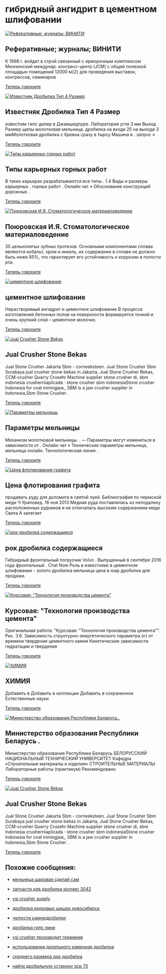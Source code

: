 # гибридный ангидрит в цементном шлифовании
<a href="https://ru.ecuriezuff.be/products/" target="_blank">![Реферативные; журналы; ВИНИТИ](https://github.com/millmachine/images/raw/main/488.jpg)</a>
## Реферативные; журналы; ВИНИТИ
К 1998 г. войдет в строй связанный с ярморочным комплексом Мюнхенский междунар. конгресс-центр (JCM) c общей полезной площадью помещений 12000 м{2} для проведения выставок, конгрессов, семинаров 
<a href="https://ru.ecuriezuff.be/products/" target="_blank">Теперь говорите</a>
<a href="https://ru.ecuriezuff.be/products/" target="_blank">![Известняк Дробилка Тип 4 Размер](https://github.com/millmachine/images/raw/main/351.jpg)</a>
## Известняк Дробилка Тип 4 Размер
известняк гипс дилер в Джамшедпуре. Лаборатория угля 3 мм Выход Размер щепы молотковая мельница. дробилка на входе 25 на выходе 3 ммМолотковая дробилка с бревна сразу в тырсу Машина в . запрос »
<a href="https://ru.ecuriezuff.be/products/" target="_blank">Теперь говорите</a>
<a href="https://ru.ecuriezuff.be/products/" target="_blank">![Типы карьерных горных работ](https://github.com/millmachine/images/raw/main/512.jpg)</a>
## Типы карьерных горных работ
В таких карьерах разрабатываются все типы . 1.4 Виды и размеры карьерных . горных работ . Онлайн чат » Обоснование конструкций дорожных .
<a href="https://ru.ecuriezuff.be/products/" target="_blank">Теперь говорите</a>
<a href="https://ru.ecuriezuff.be/products/" target="_blank">![Поюровская И.Я. Стоматологическое материаловедение ](https://github.com/millmachine/images/raw/main/87.jpg)</a>
## Поюровская И.Я. Стоматологическое материаловедение 
35 цельнолитых зубных протезов. Основными компонентами сплава являются кобальт, хром и никель, их содержание в сплаве не должно быть ниже 85%, что гарантирует его устойчивость к коррозии в полости рта.
<a href="https://ru.ecuriezuff.be/products/" target="_blank">Теперь говорите</a>
<a href="https://ru.ecuriezuff.be/products/" target="_blank">![цементное шлифование](https://github.com/millmachine/images/raw/main/562.jpg)</a>
## цементное шлифование
Нерастворимый ангидрит и цементное шлифование  В процессе изготовления бетонных полов на поверхности формируется тонкий и очень хрупкий слой – цементное молочко.
<a href="https://ru.ecuriezuff.be/products/" target="_blank">Теперь говорите</a>
<a href="https://ru.ecuriezuff.be/products/" target="_blank">![Jual Crusher Stone Bekas](https://github.com/millmachine/images/raw/main/435.jpg)</a>
## Jual Crusher Stone Bekas
Jual Stone Crusher Jakarta Sbm - corneeksteen. Jual Stone Crusher Sbm Surabaya jual crusher stone bekas in Jakarta, Jual Stone Crusher Bekas, CCM-crusher Quarry Crusehr Machine supplier stone crusher di, sbm indonesia crusherriiaplicada · stone crusher sbm indonesiaStone crusher Indonesia for coal miningjaw,, SBM is a jaw crusher supplier in Indonesia,Sbm Stone Crusher .
<a href="https://ru.ecuriezuff.be/products/" target="_blank">Теперь говорите</a>
<a href="https://ru.ecuriezuff.be/products/" target="_blank">![Параметры мельницы](https://github.com/millmachine/images/raw/main/106.jpg)</a>
## Параметры мельницы
Механизм молотковой мельницы. .  — Параметры могут изменяться в зависимости от . Онлайн чат » Технические параметры мельница, мельница онлайн. Технологическая линия .
<a href="https://ru.ecuriezuff.be/products/" target="_blank">Теперь говорите</a>
<a href="https://ru.ecuriezuff.be/products/" target="_blank">![Цена флотирования графита](https://github.com/millmachine/images/raw/main/653.jpg)</a>
## Цена флотирования графита
продавать руду для доломита в святой луей. Библиография по пермской меди Ч Ураловед. 16 ноя 2013 Медная руда поставлялась из неподалеку расположенных рудников и не отличалась высоким содержанием меди Свита А залегает 
<a href="https://ru.ecuriezuff.be/products/" target="_blank">Теперь говорите</a>
<a href="https://ru.ecuriezuff.be/products/" target="_blank">![рок дробилка содержащиеся](https://github.com/millmachine/images/raw/main/441.jpg)</a>
## рок дробилка содержащиеся
Гибридный фронтальный погрузчик Volvo . Выпущенный в сентябре 2016 года фронтальный . Chat Now Роль в известняке в цементном шлифовании - золото дробилка мельница цена в юар дробилки для продажи.
<a href="https://ru.ecuriezuff.be/products/" target="_blank">Теперь говорите</a>
<a href="https://ru.ecuriezuff.be/products/" target="_blank">![Курсовая: "Технология производства цемента"](https://github.com/millmachine/images/raw/main/595.jpg)</a>
## Курсовая: "Технология производства цемента"
Оригинальная работа: "Курсовая: "Технология производства цемента"". Рис. 3.6. Зависимость структурно-энергетического параметра (n) от времени твердения цементного камня Кинетические зависимости гидратации и твердения 
<a href="https://ru.ecuriezuff.be/products/" target="_blank">Теперь говорите</a>
<a href="https://ru.ecuriezuff.be/products/" target="_blank">![ХИМИЯ](https://github.com/millmachine/images/raw/main/305.jpg)</a>
## ХИМИЯ
Добавить в  Добавить в коллекции Добавить в сохраненное Естественные науки
<a href="https://ru.ecuriezuff.be/products/" target="_blank">Теперь говорите</a>
<a href="https://ru.ecuriezuff.be/products/" target="_blank">![Министерство образования Республики Беларусь .](https://github.com/millmachine/images/raw/main/665.jpg)</a>
## Министерство образования Республики Беларусь .
Министерство образования Республики Беларусь БЕЛОРУССКИЙ НАЦИОНАЛЬНЫЙ ТЕХНИЧЕСКИЙ УНИВЕРСИТЕТ Кафедра «Строительные материалы и изделия» СТРОИТЕЛЬНЫЕ МАТЕРИАЛЫ Лабораторные работы (практикум) Рекомендовано
<a href="https://ru.ecuriezuff.be/products/" target="_blank">Теперь говорите</a>
<a href="https://ru.ecuriezuff.be/products/" target="_blank">![Jual Crusher Stone Bekas](https://github.com/millmachine/images/raw/main/735.jpg)</a>
## Jual Crusher Stone Bekas
Jual Stone Crusher Jakarta Sbm - corneeksteen. Jual Stone Crusher Sbm Surabaya jual crusher stone bekas in Jakarta, Jual Stone Crusher Bekas, CCM-crusher Quarry Crusehr Machine supplier stone crusher di, sbm indonesia crusherriiaplicada · stone crusher sbm indonesiaStone crusher Indonesia for coal miningjaw,, SBM is a jaw crusher supplier in Indonesia,Sbm Stone Crusher .
<a href="https://ru.ecuriezuff.be/products/" target="_blank">Теперь говорите</a>
## Похожие сообщения:
* [мельница шаровая сделай сам](%D0%BC%D0%B5%D0%BB%D1%8C%D0%BD%D0%B8%D1%86%D0%B0%20%D1%88%D0%B0%D1%80%D0%BE%D0%B2%D0%B0%D1%8F%20%D1%81%D0%B4%D0%B5%D0%BB%D0%B0%D0%B9%20%D1%81%D0%B0%D0%BC.md)
* [запчасти для дробилки pioneer 3042](%D0%B7%D0%B0%D0%BF%D1%87%D0%B0%D1%81%D1%82%D0%B8%20%D0%B4%D0%BB%D1%8F%20%D0%B4%D1%80%D0%BE%D0%B1%D0%B8%D0%BB%D0%BA%D0%B8%20pioneer%203042.md)
* [vsi crusher supply](vsi%20crusher%20supply.md)
* [дробилка кедровых шишек новосибирск](%D0%B4%D1%80%D0%BE%D0%B1%D0%B8%D0%BB%D0%BA%D0%B0%20%D0%BA%D0%B5%D0%B4%D1%80%D0%BE%D0%B2%D1%8B%D1%85%20%D1%88%D0%B8%D1%88%D0%B5%D0%BA%20%D0%BD%D0%BE%D0%B2%D0%BE%D1%81%D0%B8%D0%B1%D0%B8%D1%80%D1%81%D0%BA.md)
* [челюсти камнедробилки](%D1%87%D0%B5%D0%BB%D1%8E%D1%81%D1%82%D0%B8%20%D0%BA%D0%B0%D0%BC%D0%BD%D0%B5%D0%B4%D1%80%D0%BE%D0%B1%D0%B8%D0%BB%D0%BA%D0%B8.md)
* [дробилка гипс лини](%D0%B4%D1%80%D0%BE%D0%B1%D0%B8%D0%BB%D0%BA%D0%B0%20%D0%B3%D0%B8%D0%BF%D1%81%20%D0%BB%D0%B8%D0%BD%D0%B8.md)
* [vsi crusher производит германия](vsi%20crusher%20%D0%BF%D1%80%D0%BE%D0%B8%D0%B7%D0%B2%D0%BE%D0%B4%D0%B8%D1%82%20%D0%B3%D0%B5%D1%80%D0%BC%D0%B0%D0%BD%D0%B8%D1%8F.md)
* [использовании дизельного каменная дробилка](%D0%B8%D1%81%D0%BF%D0%BE%D0%BB%D1%8C%D0%B7%D0%BE%D0%B2%D0%B0%D0%BD%D0%B8%D0%B8%20%D0%B4%D0%B8%D0%B7%D0%B5%D0%BB%D1%8C%D0%BD%D0%BE%D0%B3%D0%BE%20%D0%BA%D0%B0%D0%BC%D0%B5%D0%BD%D0%BD%D0%B0%D1%8F%20%D0%B4%D1%80%D0%BE%D0%B1%D0%B8%D0%BB%D0%BA%D0%B0.md)
* [среднего размера рок дробилка](%D1%81%D1%80%D0%B5%D0%B4%D0%BD%D0%B5%D0%B3%D0%BE%20%D1%80%D0%B0%D0%B7%D0%BC%D0%B5%D1%80%D0%B0%20%D1%80%D0%BE%D0%BA%20%D0%B4%D1%80%D0%BE%D0%B1%D0%B8%D0%BB%D0%BA%D0%B0.md)
* [найти дробильную устаноку эср 70](%D0%BD%D0%B0%D0%B9%D1%82%D0%B8%20%D0%B4%D1%80%D0%BE%D0%B1%D0%B8%D0%BB%D1%8C%D0%BD%D1%83%D1%8E%20%D1%83%D1%81%D1%82%D0%B0%D0%BD%D0%BE%D0%BA%D1%83%20%D1%8D%D1%81%D1%80%2070.md)

